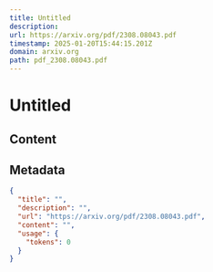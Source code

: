 ```yaml
---
title: Untitled
description: 
url: https://arxiv.org/pdf/2308.08043.pdf
timestamp: 2025-01-20T15:44:15.201Z
domain: arxiv.org
path: pdf_2308.08043.pdf
---
```


# Untitled



## Content



## Metadata

```json
{
  "title": "",
  "description": "",
  "url": "https://arxiv.org/pdf/2308.08043.pdf",
  "content": "",
  "usage": {
    "tokens": 0
  }
}
```
